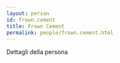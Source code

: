 ```yaml
---
layout: person
id: frown.cement
title: Frown Cement
permalink: people/frown.cement.html
---
```


Dettagli della persona